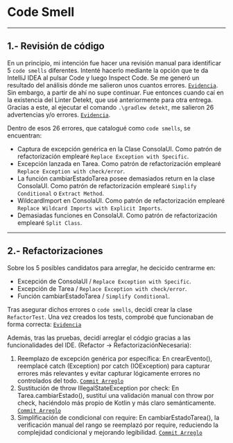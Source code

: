 # Code Smell

---

## 1.- Revisión de código

En un principio, mi intención fue hacer una revisión manual para identificar 5 `code smells` diferentes. Intenté hacerlo mediante la opción que te da IntelliJ IDEA al pulsar Code y luego Inspect Code. Se me generó un resultado del análisis dónde me salieron unos cuantos errores. [`Evidencia`](https://github.com/moraalees/TaskManagerEntornos/blob/cristian/images/codeSmells/Captura%20de%20pantalla%202025-05-20%20165626.png). Sin embargo, a partir de ahí no supe continuar. Fue entonces cuando caí en la existencia del Linter Detekt, que usé anteriormente para otra entrega. Gracias a este, al ejecutar el comando `.\gradlew detekt`, me salieron 26 advertencias y/o errores. [`Evidencia`](https://github.com/moraalees/TaskManagerEntornos/blob/cristian/images/codeSmells/Captura%20de%20pantalla%202025-05-20%20171510.png).

Dentro de esos 26 errores, que catalogué como `code smells`, se encuentran:
- Captura de excepción genérica en la Clase ConsolaUI. Como patrón de refactorización emplearé `Replace Exception with Specific`.
- Excepción lanzada en Tarea. Como patrón de refactorización emplearé `Replace Exception with check/error`.
- La función cambiarEstadoTarea posee demasiados return en la clase ConsolaUI. Como patrón de refactorización emplearé `Simplify Conditional` o `Extract Method`.
- WildcardImport en ConsolaUI. Como patrón de refactorización emplearé `Replace Wildcard Imports with Explicit Imports`.
- Demasiadas funciones en ConsolaUI. Como patrón de refactorización emplearé `Split Class`.

---

## 2.- Refactorizaciones

Sobre los 5 posibles candidatos para arreglar, he decicido centrarme en:
- Excepción de ConsolaUI / `Replace Exception with Specific`.
- Excepción de Tarea / `Replace Exception with check/error`.
- Función cambiarEstadoTarea / `Simplify Conditional`.

Tras asegurar dichos errores o `code smells`, decidí crear la clase `RefactorTest`. Una vez creados los tests, comprobé que funcionaban de forma correcta: [`Evidencia`](https://github.com/moraalees/TaskManagerEntornos/blob/cristian/images/codeSmells/Captura%20de%20pantalla%202025-05-20%20233821.png)

Además, tras las pruebas, decidí arreglar el códgio gracias a las funcionalidades del IDE. (Refactor -> RefactorizaciónNecesaria):

1. Reemplazo de excepción genérica por específica: En crearEvento(), reemplacé catch (Exception) por catch (IOException) para capturar errores más relevantes y evitar capturar lógicamente errores no controlados del todo. [`Commit Arreglo`](https://github.com/moraalees/TaskManagerEntornos/commit/4edb29601781829bc2821755f7f996573a67d03e)
2. Sustitución de throw IllegalStateException por check: En Tarea.cambiarEstado(), sustituí una validación manual con throw por check, haciéndolo más propio de Kotlin y más claro semánticamente. [`Commit Arreglo`](https://github.com/moraalees/TaskManagerEntornos/commit/1b652a8820e12b43d377038a3a34c2901f42fa07)
3. Simplificación de condicional con require: En cambiarEstadoTarea(), la verificación manual del rango se reemplazó por require, reduciendo la complejidad condicional y mejorando legibilidad. [`Commit Arreglo`](https://github.com/moraalees/TaskManagerEntornos/commit/e3e382fc195f8dc4b7bab8952702f1f382ffe1ca)
